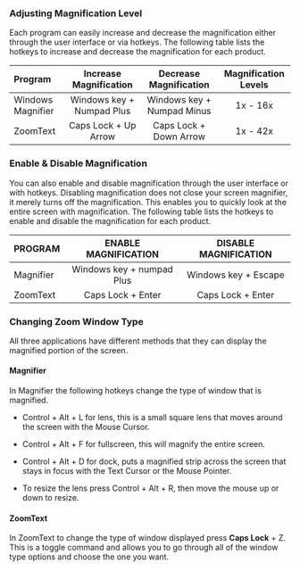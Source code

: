 ### Adjusting Magnification Level

Each program can easily increase and decrease the magnification either through the user interface or via hotkeys. The following table lists the hotkeys to increase and decrease the magnification for each product.

|      Program      |   Increase Magnification  |   Decrease Magnification   | Magnification Levels |
|:------------------|:-------------------------:|:--------------------------:|:--------------------:|
| Windows Magnifier | Windows key + Numpad Plus | Windows key + Numpad Minus |       1x - 16x       |
|      ZoomText     |    Caps Lock + Up Arrow   |   Caps Lock + Down Arrow   |       1x - 42x       |

### Enable & Disable Magnification

You can also enable and disable magnification through the user interface or with hotkeys. Disabling magnification does not close your screen magnifier, it merely turns off the magnification. This enables you to quickly look at the entire screen with magnification. The following table lists the hotkeys to enable and disable the magnification for each product.

|  PROGRAM  |    ENABLE MAGNIFICATION   | DISABLE MAGNIFICATION |
|:----------|:-------------------------:|:---------------------:|
| Magnifier | Windows key + numpad Plus |  Windows key + Escape |
|  ZoomText |     Caps Lock + Enter     |   Caps Lock + Enter   |

### Changing Zoom Window Type

All three applications have different methods that they can display the magnified portion of the screen.

#### Magnifier

In Magnifier the following hotkeys change the type of window that is magnified.

*   Control + Alt + L for lens, this is a small square lens that moves around the screen with the Mouse Cursor.

*   Control + Alt + F for fullscreen, this will magnify the entire screen.

*   Control + Alt + D for dock, puts a magnified strip across the screen that stays in focus with the Text Cursor or the Mouse Pointer.

*   To resize the lens press Control + Alt + R, then move the mouse up or down to resize.

#### ZoomText

In ZoomText to change the type of window displayed press **Caps Lock** + Z. This is a toggle command and allows you to go through all of the window type options and choose the one you want.
